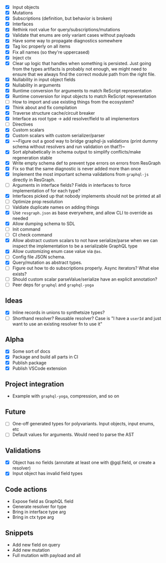 - [x] Input objects
- [x] Mutations
- [x] Subscriptions (definition, but behavior is broken)
- [x] Interfaces
- [x] Rethink root value for query/subscriptions/mutations
- [x] Validate that enums are only variant cases without payloads
- [x] Have some way to propagate diagnostics somewhere
- [x] Tag loc properly on all items
- [x] Fix all names (so they're uppercased)
- [x] Inject ctx
- [x] Clear up logic that handles when something is persisted. Just going from the types artifacts is probably not enough, we might need to ensure that we always find the correct module path from the right file.
- [x] Nullability in input object fields
- [x] Nullability in arguments
- [x] Runtime conversion for arguments to match ReScript representation
- [x] Runtime conversion for input objects to match ReScript representation
- [ ] How to import and use existing things from the ecosystem?
- [x] Think about and fix compilation
- [x] Traverse structure cache/circuit breaker
- [x] Interface as root type -> add resolver/field to all implementors
- [ ] Directives
- [x] Custom scalars
- [x] Custom scalars with custom serializer/parser
- [x] ~~Figure out a good way to bridge graphql-js validations (print dummy schema without resolvers and run validation on that?)~
- [x] Sort alphabetically in schema output to simplify conflicts/make regeneration stable
- [x] Write empty schema def to prevent type errors on errors from ResGraph
- [x] Fix so that the same diagnostic is never added more than once
- [x] Implement the most important schema validations from `graphql-js` directly in ResGraph.
- [ ] Arguments in interface fields? Fields in interfaces to force implementation of for each type?
- [x] Interfaces picked up that nobody implements should not be printed at all
- [ ] Optimize prop resolution
- [ ] Valdiate duplicate names on adding things
- [x] Use `resgraph.json` as base everywhere, and allow CLI to override as needed
- [x] Allow dumping schema to SDL
- [ ] Init command
- [ ] CI check command
- [x] Allow abstract custom scalars to not have serialize/parse when we can inspect the implementation to be a serializable GraphQL type
- [x] Allow customizing enum case value via `@as`.
- [ ] Config file JSON schema.
- [x] Query/mutation as abstract types.
- [ ] Figure out how to do subscriptions properly. Async iterators? What else exists?
- [ ] Should custom scalar parseValue/serialize have an explicit annotation?
- [ ] Peer deps for `graphql` and `graphql-yoga`

## Ideas

- [x] Inline records in unions to synthetsize types?
- [ ] Shorthand resolver? Reusable resolver? Case is "I have a `userId` and just want to use an existing resolver fn to use it"

## Alpha

- [x] Some sort of docs
- [x] Package and build all parts in CI
- [x] Publish package
- [x] Publish VSCode extension

## Project integration

- Example with `graphql-yoga`, compression, and so on

## Future

- [ ] One-off generated types for polyvariants. Input objects, input enums, etc
- [ ] Default values for arguments. Would need to parse the AST

## Validations

- [x] Object has no fields (annotate at least one with @gql.field, or create a resolver)
- [x] Input object has invalid field types

## Code actions

- Expose field as GraphQL field
- Generate resolver for type
- Bring in interface type arg
- Bring in ctx type arg

## Snippets

- Add new field on query
- Add new mutation
- Full mutation with payload and all
